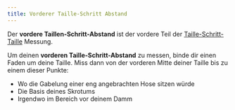 ```yaml
---
title: Vorderer Taille-Schritt Abstand
---
```


Der **vordere Taillen-Schritt-Abstand** ist der vordere Teil der [Taille-Schritt-Taille](/docs/measurements/crossseam/) Messung.

Um deinen **vorderen Taille-Schritt-Abstand** zu messen, binde dir einen Faden um deine Taille. Miss dann von der vorderen Mitte deiner Taille bis zu einem dieser Punkte:

- Wo die Gabelung einer eng angebrachten Hose sitzen würde
- Die Basis deines Skrotums
- Irgendwo im Bereich vor deinem Damm

